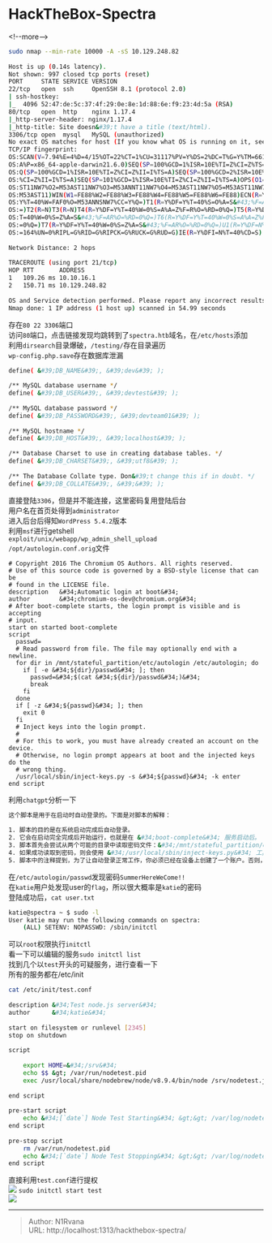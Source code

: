# HackTheBox-Spectra

  
  
&lt;!--more--&gt;  
```bash  
sudo nmap --min-rate 10000 -A -sS 10.129.248.82  
  
Host is up (0.14s latency).  
Not shown: 997 closed tcp ports (reset)  
PORT     STATE SERVICE VERSION  
22/tcp   open  ssh     OpenSSH 8.1 (protocol 2.0)  
| ssh-hostkey:   
|_  4096 52:47:de:5c:37:4f:29:0e:8e:1d:88:6e:f9:23:4d:5a (RSA)  
80/tcp   open  http    nginx 1.17.4  
|_http-server-header: nginx/1.17.4  
|_http-title: Site doesn&#39;t have a title (text/html).  
3306/tcp open  mysql   MySQL (unauthorized)  
No exact OS matches for host (If you know what OS is running on it, see https://nmap.org/submit/ ).  
TCP/IP fingerprint:  
OS:SCAN(V=7.94%E=4%D=4/15%OT=22%CT=1%CU=31117%PV=Y%DS=2%DC=T%G=Y%TM=661CEC3  
OS:A%P=x86_64-apple-darwin21.6.0)SEQ(SP=100%GCD=1%ISR=10E%TI=Z%CI=Z%TS=A)SE  
OS:Q(SP=100%GCD=1%ISR=10E%TI=Z%CI=Z%II=I%TS=A)SEQ(SP=100%GCD=2%ISR=10E%TI=Z  
OS:%CI=Z%II=I%TS=A)SEQ(SP=101%GCD=1%ISR=10E%TI=Z%CI=Z%II=I%TS=A)OPS(O1=M53A  
OS:ST11NW7%O2=M53AST11NW7%O3=M53ANNT11NW7%O4=M53AST11NW7%O5=M53AST11NW7%O6=  
OS:M53AST11)WIN(W1=FE88%W2=FE88%W3=FE88%W4=FE88%W5=FE88%W6=FE88)ECN(R=Y%DF=  
OS:Y%T=40%W=FAF0%O=M53ANNSNW7%CC=Y%Q=)T1(R=Y%DF=Y%T=40%S=O%A=S&#43;%F=AS%RD=0%Q  
OS:=)T2(R=N)T3(R=N)T4(R=Y%DF=Y%T=40%W=0%S=A%A=Z%F=R%O=%RD=0%Q=)T5(R=Y%DF=Y%  
OS:T=40%W=0%S=Z%A=S&#43;%F=AR%O=%RD=0%Q=)T6(R=Y%DF=Y%T=40%W=0%S=A%A=Z%F=R%O=%RD  
OS:=0%Q=)T7(R=Y%DF=Y%T=40%W=0%S=Z%A=S&#43;%F=AR%O=%RD=0%Q=)U1(R=Y%DF=N%T=40%IPL  
OS:=164%UN=0%RIPL=G%RID=G%RIPCK=G%RUCK=G%RUD=G)IE(R=Y%DFI=N%T=40%CD=S)  
  
Network Distance: 2 hops  
  
TRACEROUTE (using port 21/tcp)  
HOP RTT       ADDRESS  
1   109.26 ms 10.10.16.1  
2   150.71 ms 10.129.248.82  
  
OS and Service detection performed. Please report any incorrect results at https://nmap.org/submit/ .  
Nmap done: 1 IP address (1 host up) scanned in 54.99 seconds  
```  
存在`80 22 3306`端口  
访问`80`端口，点击链接发现均跳转到了`spectra.htb`域名，在`/etc/hosts`添加  
利用`dirsearch`目录爆破，`/testing/`存在目录遍历  
`wp-config.php.save`存在数据库泄漏  
```bash  
define( &#39;DB_NAME&#39;, &#39;dev&#39; );  
  
/** MySQL database username */  
define( &#39;DB_USER&#39;, &#39;devtest&#39; );  
  
/** MySQL database password */  
define( &#39;DB_PASSWORD&#39;, &#39;devteam01&#39; );  
  
/** MySQL hostname */  
define( &#39;DB_HOST&#39;, &#39;localhost&#39; );  
  
/** Database Charset to use in creating database tables. */  
define( &#39;DB_CHARSET&#39;, &#39;utf8&#39; );  
  
/** The Database Collate type. Don&#39;t change this if in doubt. */  
define( &#39;DB_COLLATE&#39;, &#39;&#39; );  
```  
直接登陆`3306`，但是并不能连接，这里密码复用登陆后台  
用户名在首页处得到`administrator`  
进入后台后得知`WordPress 5.4.2`版本  
利用`msf`进行getshell  
`exploit/unix/webapp/wp_admin_shell_upload`  
`/opt/autologin.conf.orig`文件  
```orig  
# Copyright 2016 The Chromium OS Authors. All rights reserved.  
# Use of this source code is governed by a BSD-style license that can be  
# found in the LICENSE file.  
description   &#34;Automatic login at boot&#34;  
author        &#34;chromium-os-dev@chromium.org&#34;  
# After boot-complete starts, the login prompt is visible and is accepting  
# input.  
start on started boot-complete  
script  
  passwd=  
  # Read password from file. The file may optionally end with a newline.  
  for dir in /mnt/stateful_partition/etc/autologin /etc/autologin; do  
    if [ -e &#34;${dir}/passwd&#34; ]; then  
      passwd=&#34;$(cat &#34;${dir}/passwd&#34;)&#34;  
      break  
    fi  
  done  
  if [ -z &#34;${passwd}&#34; ]; then  
    exit 0  
  fi  
  # Inject keys into the login prompt.  
  #  
  # For this to work, you must have already created an account on the device.  
  # Otherwise, no login prompt appears at boot and the injected keys do the  
  # wrong thing.  
  /usr/local/sbin/inject-keys.py -s &#34;${passwd}&#34; -k enter  
end script  
```  
利用`chatgpt`分析一下  
```bash  
这个脚本是用于在启动时自动登录的。下面是对脚本的解释：  
  
1. 脚本的目的是在系统启动完成后自动登录。  
2. 它会在启动完全完成后开始运行，也就是在 &#34;boot-complete&#34; 服务启动后。  
3. 脚本首先会尝试从两个可能的目录中读取密码文件：&#34;/mnt/stateful_partition/etc/autologin&#34; 和 &#34;/etc/autologin&#34;。如果找到密码文件，则会读取其中的密码。  
4. 如果成功读取到密码，则会使用 &#34;/usr/local/sbin/inject-keys.py&#34; 工具将密码注入到登录提示中。这样就可以实现自动登录。  
5. 脚本中的注释提到，为了让自动登录正常工作，你必须已经在设备上创建了一个账户。否则，在启动时不会显示登录提示，注入的键会执行错误的操作。  
```  
在`/etc/autologin/passwd`发现密码`SummerHereWeCome!!`  
在`katie`用户处发现user的`flag`，所以很大概率是`katie`的密码  
登陆成功后，`cat user.txt`  
```bash  
katie@spectra ~ $ sudo -l  
User katie may run the following commands on spectra:  
    (ALL) SETENV: NOPASSWD: /sbin/initctl  
```  
可以`root`权限执行`initctl`  
看一下可以编辑的服务`sudo initctl list`  
找到几个以`test`开头的可疑服务，进行查看一下  
所有的服务都在/etc/init  
```bash  
cat /etc/init/test.conf  
  
description &#34;Test node.js server&#34;  
author      &#34;katie&#34;  
  
start on filesystem or runlevel [2345]  
stop on shutdown  
  
script  
  
    export HOME=&#34;/srv&#34;  
    echo $$ &gt; /var/run/nodetest.pid  
    exec /usr/local/share/nodebrew/node/v8.9.4/bin/node /srv/nodetest.js  
  
end script  
  
pre-start script  
    echo &#34;[`date`] Node Test Starting&#34; &gt;&gt; /var/log/nodetest.log  
end script  
  
pre-stop script  
    rm /var/run/nodetest.pid  
    echo &#34;[`date`] Node Test Stopping&#34; &gt;&gt; /var/log/nodetest.log  
end script  
```  
直接利用`test.conf`进行提权  
![](https://picture-1304797147.cos.ap-nanjing.myqcloud.com/picture/202404152214139.png)
`sudo initctl start test`  
![](https://picture-1304797147.cos.ap-nanjing.myqcloud.com/picture/202404152214125.png)

---

> Author: N1Rvana  
> URL: http://localhost:1313/hackthebox-spectra/  

